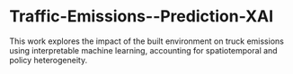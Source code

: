 # Traffic-Emissions--Prediction-XAI
This work explores the impact of the built environment on truck emissions using interpretable machine learning, accounting for spatiotemporal and policy heterogeneity.
